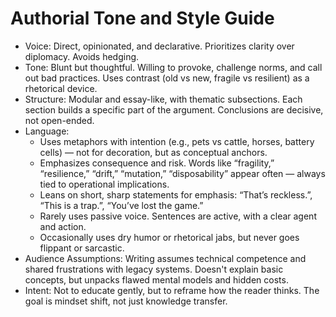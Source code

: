 # Authorial Tone and Style Guide

- Voice: Direct, opinionated, and declarative. Prioritizes clarity over diplomacy. Avoids hedging.
- Tone: Blunt but thoughtful. Willing to provoke, challenge norms, and call out bad practices. Uses contrast (old vs new, fragile vs resilient) as a rhetorical device.
- Structure: Modular and essay-like, with thematic subsections. Each section builds a specific part of the argument. Conclusions are decisive, not open-ended.
- Language:
  - Uses metaphors with intention (e.g., pets vs cattle, horses, battery cells) — not for decoration, but as conceptual anchors.
  - Emphasizes consequence and risk. Words like “fragility,” “resilience,” “drift,” “mutation,” “disposability” appear often — always tied to operational implications.
  - Leans on short, sharp statements for emphasis: “That’s reckless.”, “This is a trap.”, “You’ve lost the game.”
  - Rarely uses passive voice. Sentences are active, with a clear agent and action.
  - Occasionally uses dry humor or rhetorical jabs, but never goes flippant or sarcastic.
- Audience Assumptions: Writing assumes technical competence and shared frustrations with legacy systems. Doesn't explain basic concepts, but unpacks flawed mental models and hidden costs.
- Intent: Not to educate gently, but to reframe how the reader thinks. The goal is mindset shift, not just knowledge transfer.
